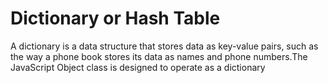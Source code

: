 # Dictionary or Hash Table

A dictionary is a data structure that stores data as key-value pairs, such as the way a
phone book stores its data as names and phone numbers.The JavaScript Object class is designed to operate as a dictionary